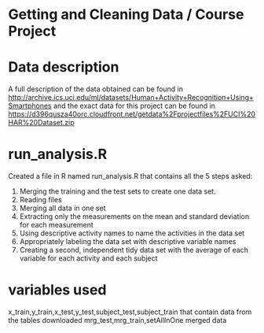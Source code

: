 # Getting and Cleaning Data / Course Project

# Data description

 A full description of the data obtained can be found in http://archive.ics.uci.edu/ml/datasets/Human+Activity+Recognition+Using+Smartphones
 and the exact data for this project can be found in https://d396qusza40orc.cloudfront.net/getdata%2Fprojectfiles%2FUCI%20HAR%20Dataset.zip

# run_analysis.R

Created a file in R named run_analysis.R that contains all the 5 steps asked:

1) Merging the training and the test sets to create one data set.
2) Reading files
3) Merging all data in one set
4) Extracting only the measurements on the mean and standard deviation for each measurement
5) Using descriptive activity names to name the activities in the data set
6) Appropriately labeling the data set with descriptive variable names
7) Creating a second, independent tidy data set with the average of each variable for each activity and each subject

# variables used

x_train,y_train,x_test,y_test,subject_test,subject_train that contain data from the tables downloaded
mrg_test,mrg_train,setAllInOne merged data


